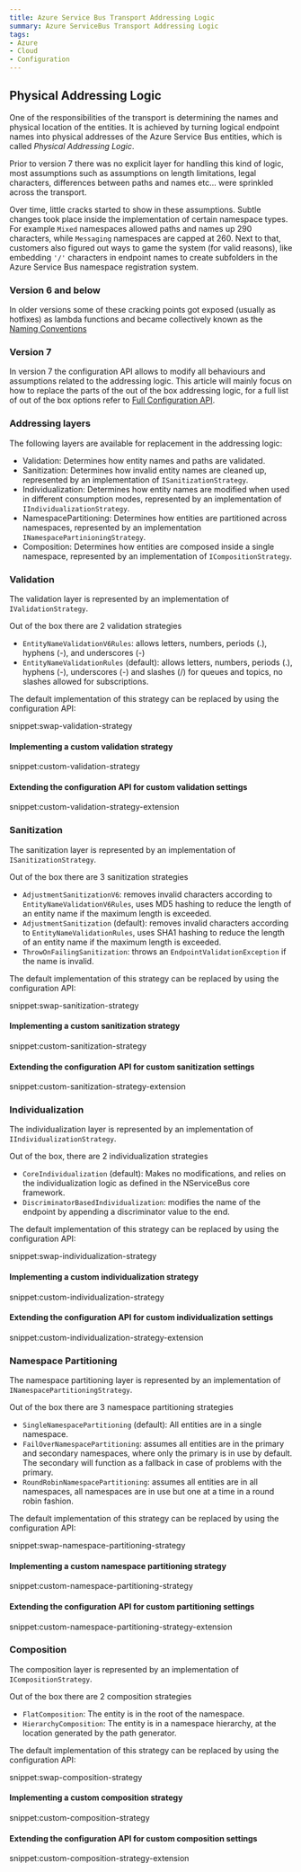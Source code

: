 ```yaml
---
title: Azure Service Bus Transport Addressing Logic
summary: Azure ServiceBus Transport Addressing Logic
tags:
- Azure
- Cloud
- Configuration
---
```


## Physical Addressing Logic

One of the responsibilities of the transport is determining the names and physical location of the entities. It is achieved by turning logical endpoint names into physical addresses of the Azure Service Bus entities, which is called *Physical Addressing Logic*.

Prior to version 7 there was no explicit layer for handling this kind of logic, most assumptions such as assumptions on length limitations, legal characters, differences between paths and names etc... were sprinkled across the transport.

Over time, little cracks started to show in these assumptions. Subtle changes took place inside the implementation of certain namespace types. For example `Mixed` namespaces allowed paths and names up 290 characters, while `Messaging` namespaces are capped at 260. Next to that, customers also figured out ways to game the system (for valid reasons), like embedding `'/'` characters in endpoint names to create subfolders in the Azure Service Bus namespace registration system.

### Version 6 and below

In older versions some of these cracking points got exposed (usually as hotfixes) as lambda functions and became collectively known as the [Naming Conventions](/nservicebus/azure-service-bus/naming-conventions.md#version-6-and-below-naming-conventions)

### Version 7

In version 7 the configuration API allows to modify all behaviours and assumptions related to the addressing logic. This article will mainly focus on how to replace the parts of the out of the box addressing logic, for a full list of out of the box options refer to [Full Configuration API](/nservicebus/azure-service-bus/configuration/configuration.md).

### Addressing layers

The following layers are available for replacement in the addressing logic:

 * Validation: Determines how entity names and paths are validated.
 * Sanitization: Determines how invalid entity names are cleaned up, represented by an implementation of `ISanitizationStrategy`.
 * Individualization: Determines how entity names are modified when used in different consumption modes, represented by an implementation of `IIndividualizationStrategy`.
 * NamespacePartitioning: Determines how entities are partitioned across namespaces, represented by an implementation `INamespacePartinioningStrategy`.
 * Composition: Determines how entities are composed inside a single namespace, represented by an implementation of `ICompositionStrategy`.
 
### Validation

The validation layer is represented by an implementation of `IValidationStrategy`. 

Out of the box there are 2 validation strategies
 * `EntityNameValidationV6Rules`: allows letters, numbers, periods (.), hyphens (-), and underscores (-)
 * `EntityNameValidationRules` (default): allows letters, numbers, periods (.), hyphens (-), underscores (-) and slashes (/) for queues and topics, no slashes allowed for subscriptions.

The default implementation of this strategy can be replaced by using the configuration API:

snippet:swap-validation-strategy

#### Implementing a custom validation strategy

snippet:custom-validation-strategy

#### Extending the configuration API for custom validation settings

snippet:custom-validation-strategy-extension

### Sanitization

The sanitization layer is represented by an implementation of `ISanitizationStrategy`. 

Out of the box there are 3 sanitization strategies
 * `AdjustmentSanitizationV6`: removes invalid characters according to `EntityNameValidationV6Rules`, uses MD5 hashing to reduce the length of an entity name if the maximum length is exceeded.
 * `AdjustmentSanitization` (default): removes invalid characters according to `EntityNameValidationRules`, uses SHA1 hashing to reduce the length of an entity name if the maximum length is exceeded.
 * `ThrowOnFailingSanitization`: throws an `EndpointValidationException` if the name is invalid.

The default implementation of this strategy can be replaced by using the configuration API:

snippet:swap-sanitization-strategy

#### Implementing a custom sanitization strategy

snippet:custom-sanitization-strategy

#### Extending the configuration API for custom sanitization settings

snippet:custom-sanitization-strategy-extension

### Individualization

The individualization layer is represented by an implementation of `IIndividualizationStrategy`. 

Out of the box, there are 2 individualization strategies
 * `CoreIndividualization` (default): Makes no modifications, and relies on the individualization logic as defined in the NServiceBus core framework.
 * `DiscriminatorBasedIndividualization`: modifies the name of the endpoint by appending a discriminator value to the end.

The default implementation of this strategy can be replaced by using the configuration API:

snippet:swap-individualization-strategy
 
#### Implementing a custom individualization strategy

snippet:custom-individualization-strategy

#### Extending the configuration API for custom individualization settings

snippet:custom-individualization-strategy-extension

### Namespace Partitioning

The namespace partitioning layer is represented by an implementation of `INamespacePartitioningStrategy`. 

Out of the box there are 3 namespace partitioning strategies
 * `SingleNamespacePartitioning` (default): All entities are in a single namespace.
 * `FailOverNamespacePartitioning`: assumes all entities are in the primary and secondary namespaces, where only the primary is in use by default. The secondary will function as a fallback in case of problems with the primary.
 * `RoundRobinNamespacePartitioning`: assumes all entities are in all namespaces, all namespaces are in use but one at a time in a round robin fashion.

The default implementation of this strategy can be replaced by using the configuration API:

snippet:swap-namespace-partitioning-strategy

#### Implementing a custom namespace partitioning strategy

snippet:custom-namespace-partitioning-strategy

#### Extending the configuration API for custom partitioning settings

snippet:custom-namespace-partitioning-strategy-extension

### Composition

The composition layer is represented by an implementation of `ICompositionStrategy`.

Out of the box there are 2 composition strategies
 * `FlatComposition`: The entity is in the root of the namespace.
 * `HierarchyComposition`: The entity is in a namespace hierarchy, at the location generated by the path generator.

The default implementation of this strategy can be replaced by using the configuration API:

snippet:swap-composition-strategy

#### Implementing a custom composition strategy

snippet:custom-composition-strategy

#### Extending the configuration API for custom composition settings

snippet:custom-composition-strategy-extension